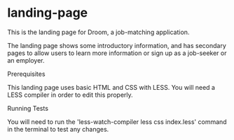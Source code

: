 # landing-page

This is the landing page for Droom, a job-matching application.

The landing page shows some introductory information, and has secondary pages to allow users to learn more information or sign up as a job-seeker or an employer.

Prerequisites

This landing page uses basic HTML and CSS with LESS. You will need a LESS compiler in order to edit this properly.

Running Tests

You will need to run the 'less-watch-compiler less css index.less' command in the terminal to test
any changes.

